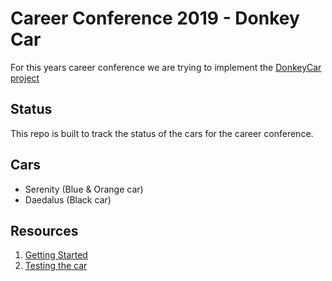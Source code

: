 # Career Conference 2019 - Donkey Car
For this years career conference we are trying to implement the [DonkeyCar project](http://www.donkeycar.com/)

## Status
This repo is built to track the status of the cars for the career conference.

## Cars
- Serenity (Blue & Orange car)
- Daedalus (Black car)

## Resources
1. [Getting Started](GettingStarted.MD)
2. [Testing the car](Testing.MD)